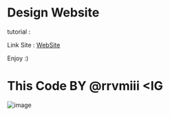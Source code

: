 # Design Website

tutorial :

Link Site : [WebSite](https://rrvmiii.github.io/Design.Website/index.html)

Enjoy :)

# This Code BY @rrvmiii <IG

![image](https://github.com/user-attachments/assets/60194a9e-9a04-4ae6-bb86-330456188210)
